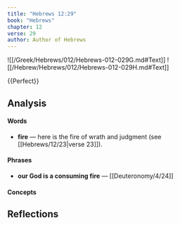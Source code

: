 ```yaml
---
title: "Hebrews 12:29"
book: "Hebrews"
chapter: 12
verse: 29
author: Author of Hebrews
---
```

![[/Greek/Hebrews/012/Hebrews-012-029G.md#Text]]
![[/Hebrew/Hebrews/012/Hebrews-012-029H.md#Text]]

{{Perfect}}

## Analysis

#### Words
- **fire** — here is the fire of wrath and judgment (see [[Hebrews/12/23|verse 23]]).

#### Phrases
- **our God is a consuming fire** — [[Deuteronomy/4/24]]

#### Concepts

## Reflections
